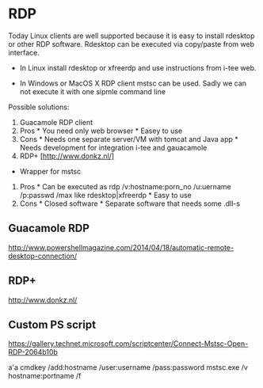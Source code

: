 RDP
===

Today Linux clients are well supported because it is easy to install rdesktop or other RDP software. 
Rdesktop can be executed via copy/paste from web interface.

* In Linux install rdesktop or xfreerdp and use instructions from i-tee web.

* In Windows or MacOS X RDP client mstsc can be used. Sadly we can not execute it with one sipmle command line

Possible solutions:

1. Guacamole RDP client
  1. Pros
    * You need only web browser
    * Easey to use
  1. Cons
    * Needs one separate server/VM with tomcat and Java app
    * Needs development for integration i-tee and gauacamole
1. RDP+  [http://www.donkz.nl/] 
  * Wrapper for mstsc
  1. Pros
    * Can be executed as rdp /v:hostname:porn_no  /u:uername /p:passwd /max like rdesktop|xfreerdp
    * Easy to use
  1. Cons
    * Closed software
    * Separate software that needs some .dll-s



Guacamole RDP
--------------

http://www.powershellmagazine.com/2014/04/18/automatic-remote-desktop-connection/


RDP+
-------------
http://www.donkz.nl/

Custom PS script
----------------
https://gallery.technet.microsoft.com/scriptcenter/Connect-Mstsc-Open-RDP-2064b10b

a'a
cmdkey /add:hostname /user:username /pass:password
mstsc.exe /v hostname:portname /f